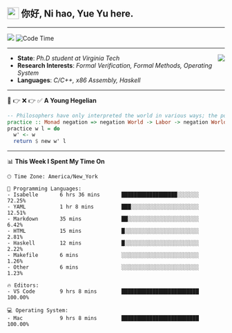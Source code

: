 <h2> <img style="vertical-align: text-bottom;" src=https://slackmojis.com/emojis/13253-yay-frog/download/ width=27> 你好, Ni hao, Yue Yu here. </h2>

---

![](https://shields.io/badge/dynamic/json?color=blue&amp;label=Visitors&amp;query=value&amp;url=https://api.countapi.xyz/hit/fishjump.fishjump) ![Code Time](https://img.shields.io/badge/Code%20Time-273%20hrs%2054%20mins-blue)

---

<img align='right' src=https://slackmojis.com/emojis/5264-coding/download> </td>

- **State**: *Ph.D student at Virginia Tech*
- **Research Interests**: *Formal Verification, Formal Methods, Operating System*
- **Languages**: *C/C++, x86 Assembly, Haskell*

---

🚫 👉 ❌ 👉 ✅ **A Young Hegelian**

``` haskell
-- Philosophers have only interpreted the world in various ways; the point is to change it.
practice :: Monad negation => negation World -> Labor -> negation World
practice w l = do
  w' <- w
  return $ new w' l
```

---


📊 **This Week I Spent My Time On** 

```text
🕑︎ Time Zone: America/New_York

💬 Programming Languages:
- Isabelle       6 hrs 36 mins       ██████████████████░░░░░░░     72.25%
- YAML           1 hr 8 mins         ███░░░░░░░░░░░░░░░░░░░░░░     12.51%
- Markdown       35 mins             ██░░░░░░░░░░░░░░░░░░░░░░░     6.42%
- HTML           15 mins             █░░░░░░░░░░░░░░░░░░░░░░░░     2.81%
- Haskell        12 mins             █░░░░░░░░░░░░░░░░░░░░░░░░     2.22%
- Makefile       6 mins              ░░░░░░░░░░░░░░░░░░░░░░░░░     1.26%
- Other          6 mins              ░░░░░░░░░░░░░░░░░░░░░░░░░     1.23%

🔥 Editors:
- VS Code        9 hrs 8 mins        █████████████████████████     100.00%

💻 Operating System:
- Mac            9 hrs 8 mins        █████████████████████████     100.00%
```

